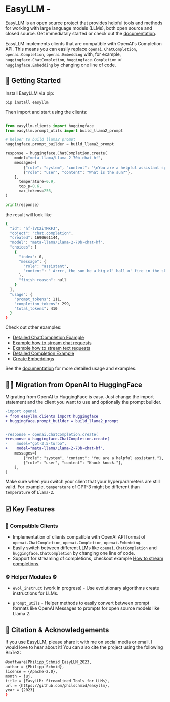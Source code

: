 # EasyLLM - 

EasyLLM is an open source project that provides helpful tools and methods for working with large language models (LLMs), both open source and closed source. Get immediataly started or check out the [documentation](https://philschmid.github.io/easyllm/).

EasyLLM implements clients that are compatible with OpenAI's Completion API. This means you can easily replace `openai.ChatCompletion`, `openai.Completion`, `openai.Embedding` with, for example, `huggingface.ChatCompletion`, `huggingface.Completion` or `huggingface.Embedding` by changing one line of code.

## 🚀 Getting Started

Install EasyLLM via pip:

```bash
pip install easyllm
```

Then import and start using the clients:

```python

from easyllm.clients import huggingface
from easyllm.prompt_utils import build_llama2_prompt

# helper to build llama2 prompt
huggingface.prompt_builder = build_llama2_prompt

response = huggingface.ChatCompletion.create(
    model="meta-llama/Llama-2-70b-chat-hf",
    messages=[
        {"role": "system", "content": "\nYou are a helpful assistant speaking like a pirate. argh!"},
        {"role": "user", "content": "What is the sun?"},
    ],
      temperature=0.9,
      top_p=0.6,
      max_tokens=256,
)

print(response)
```
the result will look like 

```bash
{
  "id": "hf-lVC2iTMkFJ",
  "object": "chat.completion",
  "created": 1690661144,
  "model": "meta-llama/Llama-2-70b-chat-hf",
  "choices": [
    {
      "index": 0,
      "message": {
        "role": "assistant",
        "content": " Arrrr, the sun be a big ol' ball o' fire in the sky, me hearty! It be the source o' light and warmth for our fair planet, and it be a mighty powerful force, savvy? Without the sun, we'd be sailin' through the darkness, lost and cold, so let's give a hearty \"Yarrr!\" for the sun, me hearties! Arrrr!"
      },
      "finish_reason": null
    }
  ],
  "usage": {
    "prompt_tokens": 111,
    "completion_tokens": 299,
    "total_tokens": 410
  }
}
```

Check out other examples:
* [Detailed ChatCompletion Example](examples/chat-completion-api)
* [Example how to stream chat requests](examples/stream-chat-completion-api)
* [Example how to stream text requests](examples/stream-text-completion-api)
* [Detailed Completion Example](examples/text-completion-api)
* [Create Embeddings](examples/get-embeddings)

See the [documentation](https://philschmid.github.io/easyllm/) for more detailed usage and examples.

## 💪🏻 Migration from OpenAI to HuggingFace

Migrating from OpenAI to HuggingFace is easy. Just change the import statement and the client you want to use and optionally the prompt builder.

```diff
-import openai
+ from easyllm.clients import huggingface
+ huggingface.prompt_builder = build_llama2_prompt


-response = openai.ChatCompletion.create(
+response = huggingface.ChatCompletion.create(
-    model="gpt-3.5-turbo",
+    model="meta-llama/Llama-2-70b-chat-hf",
    messages=[
        {"role": "system", "content": "You are a helpful assistant."},
        {"role": "user", "content": "Knock knock."},
    ],
)
```

Make sure when you switch your client that your hyperparameters are still valid. For example, `temperature` of GPT-3 might be different than `temperature` of `Llama-2`.

## ☑️ Key Features

### 🤝 Compatible Clients

- Implementation of clients compatible with OpenAI API format of `openai.ChatCompletion`, `openai.Completion`, `openai.Embedding`.
- Easily switch between different LLMs like `openai.ChatCompletion` and `huggingface.ChatCompletion` by changing one line of code. 
- Support for streaming of completions, checkout example [How to stream completions](./notebooks/stream-chat-completions.ipynb).

### ⚙️ Helper Modules ⚙️

- `evol_instruct` (work in progress) - Use evolutionary algorithms create instructions for LLMs.

- `prompt_utils` - Helper methods to easily convert between prompt formats like OpenAI Messages to prompts for open source models like Llama 2.

## 📔 Citation & Acknowledgements

If you use EasyLLM, please share it with me on social media or email. I would love to hear about it!
You can also cite the project using the following BibTeX:

```bash
@software{Philipp_Schmid_EasyLLM_2023,
author = {Philipp Schmid},
license = {Apache-2.0},
month = juj,
title = {EasyLLM: Streamlined Tools for LLMs},
url = {https://github.com/philschmid/easyllm},
year = {2023}
}
```
